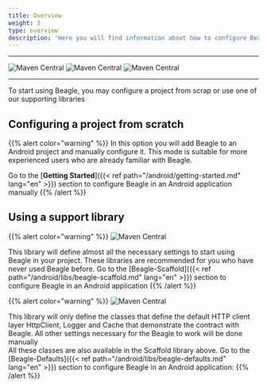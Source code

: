 ```yaml
---
title: Overview
weight: 3
type: overview
description: 'Here you will find information about how to configure Beagle in a Android application'
---
```


---

![Maven Central](https://img.shields.io/maven-central/v/br.com.zup.beagle/beagle-scaffold?color=green&label=Beagle-Scaffold)
![Maven Central](https://img.shields.io/maven-central/v/br.com.zup.beagle/beagle-defaults?color=green&label=Beagle-Defaults)
![Maven Central](https://img.shields.io/maven-central/v/br.com.zup.beagle/android?label=Beagle)

<hr>

To start using Beagle, you may configure a project from scrap or use one of our supporting libraries

## Configuring a project from scratch
{{% alert color="warning" %}}
In this option you will add Beagle to an Android project and manually configure it. This mode is suitable for more experienced users who are already familiar with Beagle.

Go to the [**Getting Started**]({{< ref path="/android/getting-started.md" lang="en" >}}) section to configure Beagle in an Android application manually
{{% /alert %}}

## Using a support library

{{% alert color="warning" %}}
![Maven Central](https://img.shields.io/maven-central/v/br.com.zup.beagle/beagle-scaffold?color=green&label=Beagle-Scaffold)

This library will define almost all the necessary settings to start using Beagle in your project. These libraries are recommended for you who have never used Beagle before. Go to the [Beagle-Scaffold]({{< ref path="/android/libs/beagle-scaffold.md" lang="en" >}}) section to configure Beagle in an Android application
{{% /alert %}}

{{% alert color="warning" %}}
![Maven Central](https://img.shields.io/maven-central/v/br.com.zup.beagle/beagle-defaults?color=green&label=Beagle-Defaults)

This library will only define the classes that define the default HTTP client layer HttpClient, Logger and Cache that demonstrate the contract with Beagle. All other settings necessary for the Beagle to work will be done manually<br>All these classes are also available in the Scaffold library above. Go to the [Beagle-Defaults]({{< ref path="/android/libs/beagle-defaults.md" lang="en" >}}) section to configure Beagle in an Android application:
{{% /alert %}}
